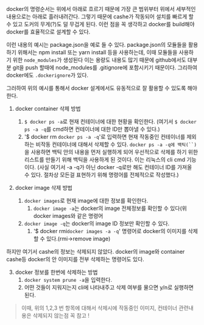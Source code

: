 docker의 명령순서는 위에서 아래로 흐르기 때문에 가장 큰 범위부터 위에서 세부적인 내용으로는 아래로 흘러내려간다.
그렇기 때문에 cashe가 작동되어 설치를 빠르게 할 수 있고 도커의 무게(?)도 덜 무겁게 된다.
이런 점을 꼭 생각하고 docker를 build해야 docker를 효율적으로 설계할 수 있다.

이런 내용의 예시는 package.json을 예로 들 수 있다.
package.json의 모듈들을 활용하기 위해서는 npm install 또는 yarn install 등을 사용하는데,
이때 모듈들을 사용하기 위한 `node_modules`가 생성된다 이는 용량도 내용도 많기 때문에 github에서도 대부분 git을 push
할때에 node_modules를 .gitignore에 포함시키기 때문이다. 그리하여 docker에도 `.dockerignore`가 있다.

그러하여 위의 예시를 통해서 docker 설계에서도 유동적으로 잘 활용할 수 있도록 해야한다.

1. docker container 삭제 방법

   1. `$ docker ps -a`로 현재 컨테이너에 대한 현황을 확인한다.
      (여기서 `$ docker ps -a -q`를 cmd하면 컨테이너에 대한 ID만 뽑아낼 수 있다.)
   2. '$ docker rm `docker ps -a -q`'로 입력하면 현재 작동중인 컨테이너를 제외하는 비작동 컨테이너에 대해서 삭제할 수 있다. ` docker ps -a -q에 백틱(``) `을 사용하면 백틱 안의 내용을 먼저 실행하게 되어 우선적으로 삭제를 하기 위한 리스트를 만들기 위해 백틱을 사용하게 된 것이다. 이는 리눅스의 cli cmd 기능이다.
      (사실 여기서 -a -q가 아닌 docker -q로만 해도 컨테이너 ID를 가져올 수 있다. 절차상 모든걸 표현하기 위해 명령어를 전체적으로 작성했다.)

2. docker image 삭제 방법
   1. `docker images`로 현재 image에 대한 정보를 확인한다.
      1. `docker image -a`는 docker의 image 전체정보를 확인할 수 있다(위 docker images와 같은 명령어
   2. `docker image -q`는 docker의 image ID 정보만 확인할 수 있다.
      1. '$ docker rmi`docker images -a -q`' 명령어로 docker의 이미지를 삭제할 수 있다.(rmi->remove image)

하지만 여기서 cashe의 정보는 삭제되지 않았다. docker의 image와 container cashe등 docker의 안 이미지를 전부 삭제하는 명령어도 있다.

3. docker 정보를 한번에 삭제하는 방법
   1. `docker system prune -a`을 입력한다.
   2. 어떤 것들이 지워지는지 cli에 나타내주고 삭제 여부를 물으면 y/n로 실행하면 된다.

> 이때, 위의 1,2,3 번 항목에 대해서 삭제시에 작동중인 이미지, 컨테이너 관련내용은 삭제되지 않는점 꼭 참고 !
